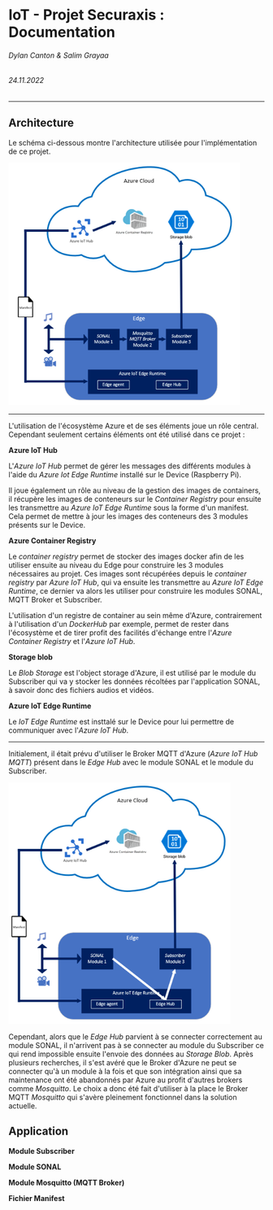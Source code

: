 # IoT - Projet Securaxis : Documentation 

###### Dylan Canton & Salim Grayaa

###### 24.11.2022

---



## Architecture

Le schéma ci-dessous montre l'architecture utilisée pour l'implémentation de ce projet.

<img src="media/schemaMosquitto.PNG" alt="schémaMosquitto" style="zoom:80%;" />

---



L'utilisation de l'écosystème Azure et de ses éléments joue un rôle central. Cependant seulement certains éléments ont été utilisé dans ce projet :

**Azure IoT Hub**

L'*Azure IoT Hub* permet de gérer les messages des différents modules à l'aide du *Azure Iot Edge Runtime* installé sur le Device (Raspberry Pi). 

Il joue également un rôle au niveau de la gestion des images de containers, il récupère les images de conteneurs sur le *Container Registry* pour ensuite les transmettre au *Azure IoT Edge Runtime* sous la forme d'un manifest. Cela permet de mettre à jour les images des conteneurs des 3 modules présents sur le Device.

**Azure Container Registry**

Le *container registry* permet de stocker des images docker afin de les utiliser ensuite au niveau du Edge pour construire les 3 modules nécessaires au projet. Ces images sont récupérées depuis le *container registry* par *Azure IoT Hub*, qui va ensuite les transmettre au *Azure IoT Edge Runtime*, ce dernier va alors les utiliser pour construire les modules SONAL, MQTT Broker et Subscriber. 

L'utilisation d'un registre de container au sein même d'Azure, contrairement à l'utilisation d'un *DockerHub* par exemple, permet de rester dans l'écosystème et de tirer profit des facilités d'échange entre l'*Azure Container Registry* et l'*Azure IoT Hub*. 

**Storage blob**

Le *Blob Storage* est l'object storage d'Azure, il est utilisé par le module du Subscriber qui va y stocker les données récoltées par l'application SONAL, à savoir donc des fichiers audios et vidéos. 

**Azure IoT Edge Runtime**

Le *IoT Edge Runtime* est insttalé sur le Device pour lui permettre de communiquer avec l'*Azure IoT Hub*. 

---



Initialement, il était prévu d'utiliser le Broker MQTT d'Azure (*Azure IoT Hub MQTT*) présent dans le *Edge Hub* avec le module SONAL et le module du Subscriber. 

<img src="media/schemaAzure.PNG" alt="schemaAzure" style="zoom:80%;" />

Cependant, alors que le *Edge Hub* parvient à se connecter correctement au module SONAL, il n'arrivent pas à se connecter au module du Subscriber ce qui rend impossible ensuite l'envoie des données au *Storage Blob*. Après plusieurs recherches, il s'est avéré que le Broker d'Azure ne peut se connecter qu'à un module à la fois et que son intégration ainsi que sa maintenance ont été abandonnés par Azure au profit d'autres brokers comme *Mosquitto*. Le choix a donc été fait d'utiliser à la place le Broker MQTT *Mosquitto* qui s'avère pleinement fonctionnel dans la solution actuelle. 



## Application

**Module Subscriber**





**Module SONAL**





**Module Mosquitto (MQTT Broker)**





**Fichier Manifest**
